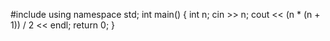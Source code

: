#include <iostream> 
using namespace std;
int main()
{
    int n;
    cin >> n;
    cout << (n * (n + 1)) / 2 << endl;
    return 0;
}